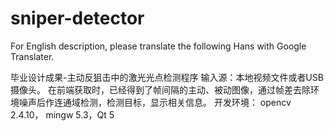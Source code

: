 # sniper-detector
For English description, please translate the following Hans with  Google Translater.

毕业设计成果-主动反狙击中的激光光点检测程序
输入源：本地视频文件或者USB摄像头。 在前端获取时，已经得到了帧间隔的主动、被动图像，通过帧差去除环境噪声后作连通域检测，检测目标，显示相关信息。
开发环境： opencv 2.4.10， mingw 5.3，Qt 5
